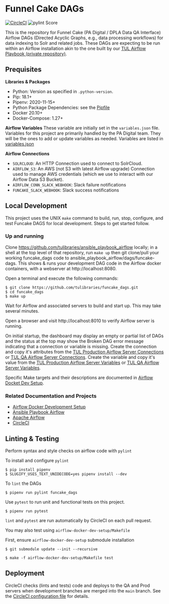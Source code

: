 # Funnel Cake DAGs

[![CircleCI](https://circleci.com/gh/tulibraries/funcake_dags.svg?style=svg)](https://circleci.com/gh/tulibraries/funcake_dags)
![pylint Score](https://mperlet.github.io/pybadge/badges/9.47.svg)

This is the repository for Funnel Cake (PA Digital / DPLA Data QA Interface) Airflow DAGs (Directed Acyclic Graphs, e.g., data processing workflows) for data indexing to Solr and related jobs. These DAGs are expecting to be run within an Airflow installation akin to the one built by our [TUL Airflow Playbook (private repository)](https://github.com/tulibraries/ansible-playbook-airflow).


## Prequisites

**Libraries & Packages**

- Python: Version as specified in `.python-version`.
- Pip: 18.1+
- Pipenv: 2020-11-15+
- Python Package Dependencies: see the [Pipfile](Pipfile)
- Docker 20.10+
- Docker-Compose: 1.27+

**Airflow Variables**
These variable are initially set in the `variables.json` file.  Variables for this project are primarily handled by the PA Digital team.  They will be the ones to add or update variables as needed.
Variables are listed in [variables.json](variables.json)

**Airflow Connections**
- `SOLRCLOUD`: An HTTP Connection used to connect to SolrCloud.
- `AIRFLOW_S3`: An AWS (not S3 with latest Airflow upgrade) Connection used to manage AWS credentials (which we use to interact with our Airflow Data S3 Bucket).
- `AIRFLOW_CONN_SLACK_WEBHOOK`: Slack failure notifications 
- `FUNCAKE_SLACK_WEBHOOK`: Slack success notifications

## Local Development

This project uses the UNIX `make` command to build, run, stop, configure, and test Funcake DAGS for local development. Steps to get started follow.

### Up and running

Clone https://github.com/tulibraries/ansible_playbook_airflow locally; in a shell at the top level of that repository, run `make up` then git clone/pull your working funcake_dags code to ansible_playbook_airflow/dags/funcake-dags. This shows & runs your development DAG code in the Airflow docker containers, with a webserver at http://localhost:8080.

Open a terminal and execute the following commands:

```
$ git clone https://github.com/tulibraries/funcake_dags.git
$ cd funcake_dags
$ make up
```

Wait for Airflow and associated servers to build and start up. This may take several minutes.

Open a browser and visit http://localhost:8010 to verify  Airflow server is running.

On initial startup, the dashboard may display an empty or partial list of DAGs and the status at the top may show the Broken DAG error message indicating that a connection or variable is missing. Create the connection and copy it's attributes from the [TUL Production Airflow Server Connections](http://localhost:8010/admin/connection/) or [TUL QA Airflow Server Connections](http://localhost:8010/admin/connection/).  Create the variable and copy it's value from the [TUL Production Airflow Server Variables](http://localhost:8010/admin/variable/) or [TUL QA Airflow Server Variables](http://localhost:8010/admin/variable/).

Specific Make targets and their descriptions are documented in [Airflow Docket Dev Setup](airflow-docker-dev-setup/README.md).


### Related Documentation and Projects

- [Airflow Docker Development Setup](https://github.com/tulibraries/airflow-docker-dev-setup)
- [Ansible Playbook Airflow](https://github.com/tulibraries/ansible-playbook-airflow)
- [Apache Airflow](https://airflow.apache.org/docs/)
- [CircleCI](https://circleci.com/docs/2.0/configuration-reference/)


## Linting & Testing

Perform syntax and style checks on airflow code with `pylint`

To install and configure `pylint`
```
$ pip install pipenv
$ SLUGIFY_USES_TEXT_UNIDECODE=yes pipenv install --dev
```

To `lint` the DAGs
```
$ pipenv run pylint funcake_dags
```

Use `pytest` to run unit and functional tests on this project.

```
$ pipenv run pytest
```

`lint` and `pytest` are run automatically by CircleCI on each pull request.


You may also test using `airflow-docker-dev-setup/Makefile`

First, ensure `airflow-docker-dev-setup` submodule installation

```
$ git submodule update --init --recursive
```

```
$ make -f airflow-docker-dev-setup/Makefile test
```

## Deployment

CircleCI checks (lints and tests) code and deploys to the QA and Prod servers when development branches are merged into the `main` branch. See the [CircleCI configuration file](cob_datapipeline/.circleci/config.yml) for details.
